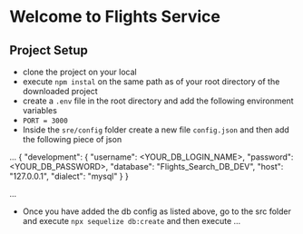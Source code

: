 # Welcome to Flights Service
 ## Project Setup
 - clone the project on your local
 - execute `npm instal` on the same path as of your root directory of the downloaded project
 - create a `.env` file in the root directory and add the following environment variables
 - `PORT = 3000`
 - Inside the `sre/config` folder create a new file `config.json` and then add the following piece of json

 ...
 {
  "development": {
    "username": <YOUR_DB_LOGIN_NAME>,
    "password": <YOUR_DB_PASSWORD>,
    "database": "Flights_Search_DB_DEV",
    "host": "127.0.0.1",
    "dialect": "mysql"
  }
}

...
- Once you have added the db config as listed above, go to the src folder and execute `npx sequelize db:create`
and then execute
...